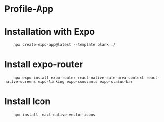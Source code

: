 # Profile-App

# Installation with Expo
        npx create-expo-app@latest --template blank ./

# Install expo-router 
        npx expo install expo-router react-native-safe-area-context react-native-screens expo-linking expo-constants expo-status-bar

# Install Icon
        npm install react-native-vector-icons
